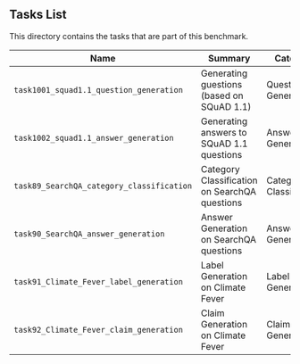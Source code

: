 ## Tasks List 

This directory contains the tasks that are part of this benchmark. 


Name | Summary | Category
---- | ----------- | --------
`task1001_squad1.1_question_generation` | Generating guestions (based on SQuAD 1.1) | Question Generation  
`task1002_squad1.1_answer_generation` | Generating answers to SQuAD 1.1 questions | Answer Generation
`task89_SearchQA_category_classification` | Category Classification on SearchQA questions | Category Classification
`task90_SearchQA_answer_generation` | Answer Generation on SearchQA questions | Answer Generation 
`task91_Climate_Fever_label_generation` | Label Generation on Climate Fever | Label Generation
`task92_Climate_Fever_claim_generation` | Claim Generation on Climate Fever | Claim Generation
